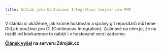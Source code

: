 ```yaml
---
title: GitLab jako Continuous Integration (nejen) pro PHP
---
```


V článku si ukážeme, jak kromě hostování a správy git repositářů můžeme GitLab používat pro CI (Continuous Integration). Zajímavé na něm je, že na rozdíl od konkurence to nabízí i v hostované verzi zadarmo.

**[Článek vyšel](https://www.zdrojak.cz/clanky/gitlab-jako-continuous-integration-nejen-pro-php/) na serveru Zdroják.cz**
